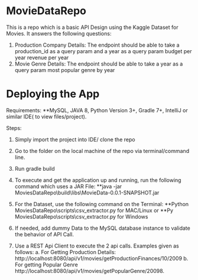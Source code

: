 # MovieDataRepo
This is a repo which is a basic API Design using the Kaggle Dataset for Movies. It answers the following questions:

1. Production Company Details: The endpoint should be able to take a production_id as a query param and a year as a query param budget per year revenue per year
2. Movie Genre Details: The endpoint should be able to take a year as a query param most popular genre by year

# Deploying the App
Requirements:
**MySQL, JAVA 8, Python Version 3+, Gradle 7+, IntelliJ or similar IDE( to view files/project). 

Steps:
1. Simply import the project into IDE/ clone the repo
2. Go to the folder on the local machine of the repo via terminal/command line.
3. Run gradle build
4. To execute and get the application up and running, run the following command which uses a JAR File: 
    **java -jar MoviesDataRepo\build\libs\MovieData-0.0.1-SNAPSHOT.jar
5. For the Dataset, use the following command on the Terminal: 
    **Python MoviesDataRepo\scripts\csv_extractor.py for MAC/Linux or 
    **Py MoviesDataRepo\scripts\csv_extractor.py for Windows

6. If needed, add dummy Data to the MySQL database instance to validate the behavior of API Call.
7. Use a REST Api Client to execute the 2 api calls. Examples given as follows:
    a. For Getting Production Details: http://localhost:8080/api/v1/movies/getProductionFinances/10/2009
    b. For getting Popular Genre http://localhost:8080/api/v1/movies/getPopularGenre/20098. 
